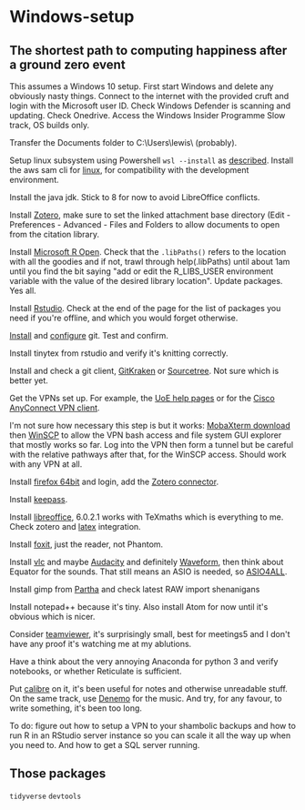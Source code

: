 # Windows-setup
## The shortest path to computing happiness after a ground zero event
This assumes a Windows 10 setup.  First start Windows and delete any obviously nasty things.  Connect to the internet with the provided cruft and login with the Microsoft user ID.  Check Windows Defender is scanning and updating.  Check Onedrive.  Access the Windows Insider Programme Slow track, OS builds only.

Transfer the Documents folder to C:\Users\lewis\ (probably).

Setup linux subsystem using Powershell `wsl --install` as [described](https://docs.microsoft.com/en-us/windows/wsl/install). Install the aws sam cli for [linux](https://docs.aws.amazon.com/serverless-application-model/latest/developerguide/serverless-sam-cli-install-linux.html), for compatibility with the development environment.

Install the java jdk.  Stick to 8 for now to avoid LibreOffice conflicts.

Install [Zotero](https://www.zotero.org/), make sure to set the linked attachment base directory (Edit - Preferences - Advanced - Files and Folders to allow documents to open from the citation library.

Install [Microsoft R Open](https://mran.microsoft.com/download/). Check that the `.libPaths()` refers to the location with all the goodies and if not, trawl through help(.libPaths) until about 1am until you find the bit saying "add or edit the R_LIBS_USER environment variable with the value of the desired library location". Update packages.  Yes all.

Install [Rstudio](https://www.rstudio.com/products/rstudio/download/).  Check at the end of the page for the list of packages you need if you're offline, and which you would forget otherwise.

[Install](https://git-for-windows.github.io/) and [configure](happygitwithr) git.  Test and confirm.

Install tinytex from rstudio and verify it's knitting correctly.

Install and check a git client, [GitKraken](https://www.gitkraken.com/) or [Sourcetree](https://www.sourcetreeapp.com/).  Not sure which is better yet.

Get the VPNs set up.  For example, the [UoE help pages](https://www.ed.ac.uk/information-services/computing/desktop-personal/vpn) or for the [Cisco AnyConnect VPN client](https://www.ed.ac.uk/information-services/computing/desktop-personal/vpn/vpn-cisco-client/cisco-anyconnect-ssl-client-windows).

I'm not sure how necessary this step is but it works: [MobaXterm download](https://mobaxterm.mobatek.net/download.html) then [WinSCP](https://winscp.net/eng/download.php) to allow the VPN bash access and file system GUI explorer that mostly works so far.  Log into the VPN then form a tunnel but be careful with the relative pathways after that, for the WinSCP access.  Should work with any VPN at all.  

Install [firefox 64bit](https://www.mozilla.org/en-US/firefox/) and login, add the [Zotero connector](https://www.zotero.org/download/connectors).

Install [keepass](https://keepass.info/).

Install [libreoffice](https://www.libreoffice.org/download/download/), 6.0.2.1 works with TeXmaths which is everything to me. Check zotero and [latex](https://extensions.libreoffice.org/extensions/texmaths-1) integration.

Install [foxit](https://www.foxitsoftware.com/pdf-reader/), just the reader, not Phantom.

Install [vlc](https://get.videolan.org/vlc/2.2.6/win64/vlc-2.2.6-win64.exe) and maybe [Audacity](https://www.fosshub.com/Audacity.html/audacity-win-2.1.3.exe) and definitely [Waveform](https://www.tracktion.com/products/waveform-free), then think about Equator for the sounds. That still means an ASIO is needed, so [ASIO4ALL](https://www.asio4all.org/).

Install gimp from [Partha](https://www.partha.com/) and check latest RAW import shenanigans

Install notepad++ because it's tiny. Also install Atom for now until it's obvious which is nicer.

Consider [teamviewer](https://www.teamviewer.com/en/download/windows/), it's surprisingly small, best for meetings5 and I don't have any proof it's watching me at my ablutions.

Have a think about the very annoying Anaconda for python 3 and verify notebooks, or whether Reticulate is sufficient.

Put [calibre](https://calibre-ebook.com/download_windows64) on it, it's been useful for notes and otherwise unreadable stuff.  On the same track, use [Denemo](http://www.denemo.org/downloads-page/) for the music.  And try, for any favour, to write something,  it's been too long.

To do: figure out how to setup a VPN to your shambolic backups and how to run R in an RStudio server instance so you can scale it all the way up when you need to.  And how to get a SQL server running.

## Those packages
`tidyverse`
`devtools`
